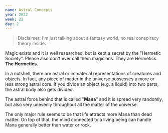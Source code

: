 ```yaml
---
name: Astral Concepts
year: 2022
week: 22
day: 2
---
```


> Disclaimer: I'm just talking about a fantasy world, no real conspiracy theory
> inside.

Magic exists and it is well researched, but is kept a secret by the "Hermetic
Society". Please also don't ever call them magicians. They are Hermetics. **The
Hermetics**.

In a nutshell, there are astral or immaterial representations of creatures and
objects. In fact, any piece of matter in the universe possesses a more or less
strong astral core. If you divide an object (e.g. a liquid) into two parts, the
astral body also gets divided.

The astral force behind that is called "**Mana**" and it is spread very
randomly, but also very unevenly throughout all the matter of the universe.

The only major rule seems to be that life attracts more Mana than dead matter.
On top of that, the mind connected to a living being can handle Mana generally
better than water or rock.
